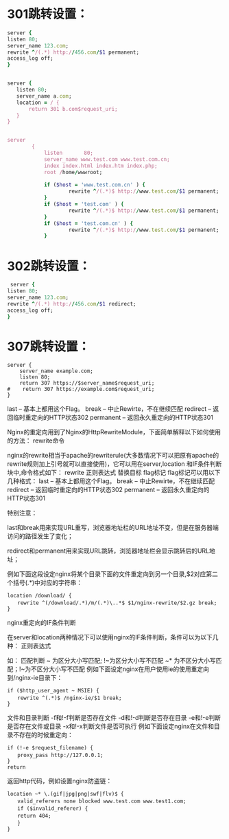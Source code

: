 # 301跳转设置：
```ruby
server {
listen 80;
server_name 123.com;
rewrite ^/(.*) http://456.com/$1 permanent;
access_log off;
}


server {
   listen 80;
   server_name a.com;
   location = / {
       return 301 b.com$request_uri;
   }
}


server  
        {  
            listen       80;  
            server_name www.test.com www.test.com.cn;  
            index index.html index.htm index.php;  
            root /home/wwwroot;  
      
            if ($host = 'www.test.com.cn' ) {  
                    rewrite ^/(.*)$ http://www.test.com/$1 permanent;  
            }  
            if ($host = 'test.com' ) {  
                    rewrite ^/(.*)$ http://www.test.com/$1 permanent;  
            }  
            if ($host = 'test.com.cn' ) {  
                    rewrite ^/(.*)$ http://www.test.com/$1 permanent;  
            }


```

# 302跳转设置：
```ruby
 server {
listen 80;
server_name 123.com;
rewrite ^/(.*) http://456.com/$1 redirect;
access_log off;
}​

```


# 307跳转设置：

```
server {
    server_name example.com;
    listen 80;
    return 307 https://$server_name$request_uri;
#    return 307 https://example.com$request_uri;
}
```


last – 基本上都用这个Flag。
break – 中止Rewirte，不在继续匹配
redirect – 返回临时重定向的HTTP状态302
permanent – 返回永久重定向的HTTP状态301

Nginx的重定向用到了Nginx的HttpRewriteModule，下面简单解释以下如何使用的方法：
rewrite命令

nginx的rewrite相当于apache的rewriterule(大多数情况下可以把原有apache的rewrite规则加上引号就可以直接使用)，它可以用在server,location 和IF条件判断块中,命令格式如下：
rewrite 正则表达式 替换目标 flag标记
flag标记可以用以下几种格式：
last – 基本上都用这个Flag。
break – 中止Rewirte，不在继续匹配
redirect – 返回临时重定向的HTTP状态302
permanent – 返回永久重定向的HTTP状态301

 

特别注意：

last和break用来实现URL重写，浏览器地址栏的URL地址不变，但是在服务器端访问的路径发生了变化；

redirect和permanent用来实现URL跳转，浏览器地址栏会显示跳转后的URL地址；


例如下面这段设定nginx将某个目录下面的文件重定向到另一个目录,$2对应第二个括号(.*)中对应的字符串：
```
location /download/ {
　　rewrite ^(/download/.*)/m/(.*)\..*$ $1/nginx-rewrite/$2.gz break;
}
```
nginx重定向的IF条件判断

在server和location两种情况下可以使用nginx的IF条件判断，条件可以为以下几种：
正则表达式

如：
匹配判断
~ 为区分大小写匹配; !~为区分大小写不匹配
~* 为不区分大小写匹配；!~为不区分大小写不匹配
例如下面设定nginx在用户使用ie的使用重定向到/nginx-ie目录下：
```
if ($http_user_agent ~ MSIE) {
　　rewrite ^(.*)$ /nginx-ie/$1 break;
}

```
文件和目录判断
-f和!-f判断是否存在文件
-d和!-d判断是否存在目录
-e和!-e判断是否存在文件或目录
-x和!-x判断文件是否可执行
例如下面设定nginx在文件和目录不存在的时候重定向：
```
if (!-e $request_filename) {
　　proxy_pass http://127.0.0.1;
}
return
```
返回http代码，例如设置nginx防盗链：

```
location ~* \.(gif|jpg|png|swf|flv)$ {
　　valid_referers none blocked www.test.com www.test1.com;
　　if ($invalid_referer) {
　　return 404;
　　}
} 
```